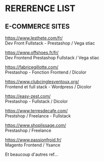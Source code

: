 
# RERERENCE LIST 



## E-COMMERCE SITES

https://www.lesthete.com/fr/ <br>
Dev Front Fullstack - Prestashop / Vega stiac 

https://www.offshoes.fr/fr/ <br>
Dev Frontend Prestashop Fullstack / Vega stiac 

https://fabricegillotte.com/ <br>
Prestashop - Fonction Frontend / Dicolor

https://www.clubcinglesventoux.org/ <br>
Frontend et full stack - Wordpress / Dicolor 


https://easy-zest.com/ <br>
Prestashop - Fullstack / Dicolor

https://www.terresdecafe.com/<br>
Prestshop  / Freelance - Fullstack

https://www.shoplissage.com/<br>
Prestashop / Freelance

https://www.passionfroid.fr/ <br>
Magento  Frontend / Ysance



Et beaucoup d'autres ref...
